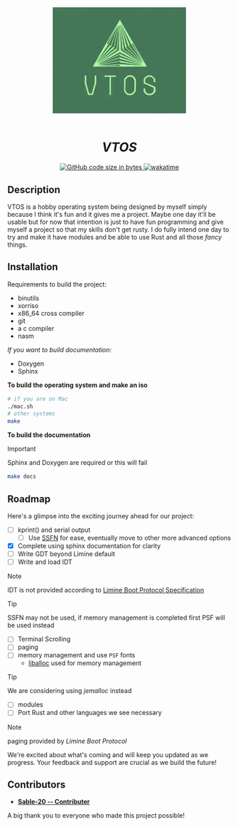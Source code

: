 
<div align="center">
   <img src="static/imgs/logo.svg" width="300px" alt="Project Logo" />
      <!-- <h1>VTOS</h1> -->
</div>



<br>
<h1 align="center"><strong><i>VTOS</i></strong></h1>


<div align="center">
   <a href="https://github.com/Sable-20/VTOS">
      <img alt="GitHub code size in bytes" src="https://img.shields.io/github/languages/code-size/Sable-20/VTOS?style=for-the-badge">
   </a>
   <a href="https://wakatime.com/badge/user/ea72ab72-e3d9-41de-baf2-b89253f9cca5/project/4bb466bc-384a-4776-8ca2-1b3a326aec6d">
      <img src="https://wakatime.com/badge/user/ea72ab72-e3d9-41de-baf2-b89253f9cca5/project/4bb466bc-384a-4776-8ca2-1b3a326aec6d.svg?style=for-the-badge" alt="wakatime">
   </a>
</div>

## Description

VTOS is a hobby operating system being designed by myself simply because
I think it's fun and it gives me a project. Maybe one day it'll be
usable but for now that intention is just to have fun programming and
give myself a project so that my skills don't get rusty. I do fully
intend one day to try and make it have modules and be able to use Rust
and all those *fancy* things.

## Installation

Requirements to build the project:

* binutils
* xorriso
* x86_64 cross compiler
* git
* a c compiler 
* nasm

*If you want to build documentation:*

* Doxygen 
* Sphinx

**To build the operating system and make an iso**
```bash
# if you are on Mac
./mac.sh 
# other systems
make
```

**To build the documentation**
> [!IMPORTANT]
> Sphinx and Doxygen are required or this will fail
```bash
make docs
```

## Roadmap

Here's a glimpse into the exciting journey ahead for our project:


- [ ] kprint() and serial output 
   - [ ] Use [SSFN](https://wiki.osdev.org/Scalable_Screen_Font) for ease, eventually move to other more advanced options
- [x] Complete using sphinx documentation for clarity
- [ ] Write GDT beyond Limine default 
- [ ] Write and load IDT

> [!NOTE]
> IDT is not provided according to [Limine Boot Protocol Specification](https://github.com/limine-bootloader/limine/blob/trunk/PROTOCOL.md#machine-state-at-entry)

> [!TIP]
> SSFN may not be used, if memory management is completed first PSF will be used instead


- [ ] Terminal Scrolling
- [ ] paging 
- [ ] memory management and use `PSF` fonts 
   - [liballoc](https://github.com/blanham/liballoc/tree/master) used for memory management

> [!TIP]
> We are considering using *jemalloc* instead

- [ ] modules
- [ ] Port Rust and other languages we see necessary

> [!NOTE]
> paging provided by *Limine Boot Protocol*

We're excited about what's coming and will keep you updated as we
progress. Your feedback and support are crucial as we build the future!

Contributors
------------

- [**Sable-20 -- Contributer**](https://github.com/Sable-20>)

A big thank you to everyone who made this project possible!
